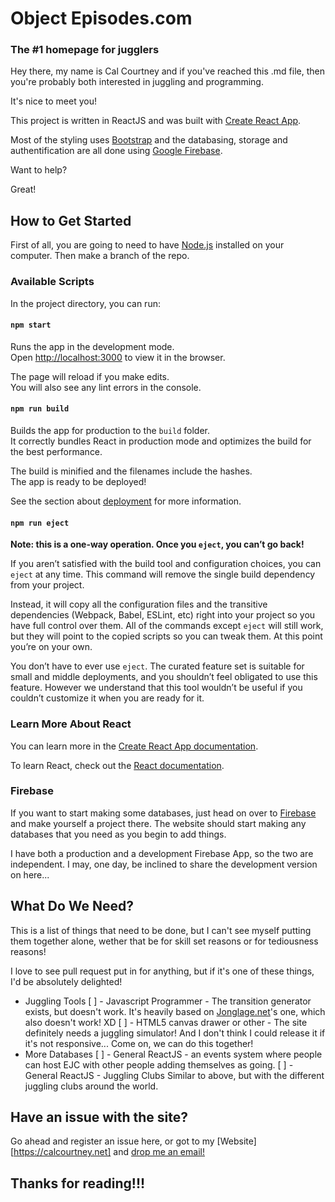 # Object Episodes.com

### The #1 homepage for jugglers

Hey there, my name is Cal Courtney and if you've reached this .md file, then you're probably both interested in juggling and programming.

It's nice to meet you\!

This project is written in ReactJS and was built with [Create React App](https://github.com/facebook/create-react-app).

Most of the styling uses [Bootstrap](https://getbootstrap.com/docs/4.4/) and the databasing, storage and authentification are all done using [Google Firebase](https://firebase.google.com/docs/).

Want to help?

Great\!

## How to Get Started

First of all, you are going to need to have [Node.js](https://nodejs.org/en/download/) installed on your computer. Then make a branch of the repo.

### Available Scripts

In the project directory, you can run:

#### `npm start`

Runs the app in the development mode.<br />
Open [http://localhost:3000](http://localhost:3000) to view it in the browser.

The page will reload if you make edits.<br />
You will also see any lint errors in the console.

#### `npm run build`

Builds the app for production to the `build` folder.<br />
It correctly bundles React in production mode and optimizes the build for the best performance.

The build is minified and the filenames include the hashes.<br />
The app is ready to be deployed\!

See the section about [deployment](https://facebook.github.io/create-react-app/docs/deployment) for more information.

#### `npm run eject`

**Note: this is a one-way operation. Once you `eject`, you can’t go back\!**

If you aren’t satisfied with the build tool and configuration choices, you can `eject` at any time. This command will remove the single build dependency from your project.

Instead, it will copy all the configuration files and the transitive dependencies (Webpack, Babel, ESLint, etc) right into your project so you have full control over them. All of the commands except `eject` will still work, but they will point to the copied scripts so you can tweak them. At this point you’re on your own.

You don’t have to ever use `eject`. The curated feature set is suitable for small and middle deployments, and you shouldn’t feel obligated to use this feature. However we understand that this tool wouldn’t be useful if you couldn’t customize it when you are ready for it.

### Learn More About React

You can learn more in the [Create React App documentation](https://facebook.github.io/create-react-app/docs/getting-started).

To learn React, check out the [React documentation](https://reactjs.org/).

### Firebase

If you want to start making some databases, just head on over to [Firebase](console.firebase.google.com) and make yourself a project there. The website should start making any databases that you need as you begin to add things.

I have both a production and a development Firebase App, so the two are independent. I may, one day, be inclined to share the development version on here...

## What Do We Need?

This is a list of things that need to be done, but I can't see myself putting them together alone, wether that be for skill set reasons or for tediousness reasons\!

I love to see pull request put in for anything, but if it's one of these things, I'd be absolutely delighted\!

-   Juggling Tools
    [ ] - Javascript Programmer - The transition generator exists, but doesn't work. It's heavily based on [Jonglage.net](https://www.jonglage.net/generation_transition_siteswap.html)'s one, which also doesn't work\! XD
    [ ] - HTML5 canvas drawer or other - The site definitely needs a juggling simulator\! And I don't think I could release it if it's not responsive... Come on, we can do this together\!
-   More Databases
    [ ] - General ReactJS - an events system where people can host EJC with other people adding themselves as going.
    [ ] - General ReactJS - Juggling Clubs Similar to above, but with the different juggling clubs around the world.

## Have an issue with the site?

Go ahead and register an issue here, or got to my [Website][https://calcourtney.net] and [drop me an email\!](mailto:info@calcourtney.net)

## Thanks for reading\!\!\!

